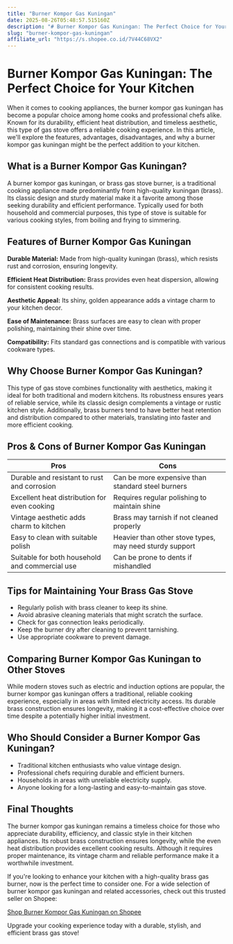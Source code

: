 ```yaml
---
title: "Burner Kompor Gas Kuningan"
date: 2025-08-26T05:48:57.515160Z
description: "# Burner Kompor Gas Kuningan: The Perfect Choice for Your Kitchen..."
slug: "burner-kompor-gas-kuningan"
affiliate_url: "https://s.shopee.co.id/7V44C68VX2"
---
```

# Burner Kompor Gas Kuningan: The Perfect Choice for Your Kitchen

When it comes to cooking appliances, the burner kompor gas kuningan has become a popular choice among home cooks and professional chefs alike. Known for its durability, efficient heat distribution, and timeless aesthetic, this type of gas stove offers a reliable cooking experience. In this article, we'll explore the features, advantages, disadvantages, and why a burner kompor gas kuningan might be the perfect addition to your kitchen.

## What is a Burner Kompor Gas Kuningan?

A burner kompor gas kuningan, or brass gas stove burner, is a traditional cooking appliance made predominantly from high-quality kuningan (brass). Its classic design and sturdy material make it a favorite among those seeking durability and efficient performance. Typically used for both household and commercial purposes, this type of stove is suitable for various cooking styles, from boiling and frying to simmering.

## Features of Burner Kompor Gas Kuningan

**Durable Material:** Made from high-quality kuningan (brass), which resists rust and corrosion, ensuring longevity.

**Efficient Heat Distribution:** Brass provides even heat dispersion, allowing for consistent cooking results.

**Aesthetic Appeal:** Its shiny, golden appearance adds a vintage charm to your kitchen decor.

**Ease of Maintenance:** Brass surfaces are easy to clean with proper polishing, maintaining their shine over time.

**Compatibility:** Fits standard gas connections and is compatible with various cookware types.

## Why Choose Burner Kompor Gas Kuningan?

This type of gas stove combines functionality with aesthetics, making it ideal for both traditional and modern kitchens. Its robustness ensures years of reliable service, while its classic design complements a vintage or rustic kitchen style. Additionally, brass burners tend to have better heat retention and distribution compared to other materials, translating into faster and more efficient cooking.

## Pros & Cons of Burner Kompor Gas Kuningan

| Pros                                              | Cons                                                   |
|--------------------------------------------------|--------------------------------------------------------|
| Durable and resistant to rust and corrosion   | Can be more expensive than standard steel burners    |
| Excellent heat distribution for even cooking | Requires regular polishing to maintain shine       |
| Vintage aesthetic adds charm to kitchen      | Brass may tarnish if not cleaned properly          |
| Easy to clean with suitable polish             | Heavier than other stove types, may need sturdy support |
| Suitable for both household and commercial use | Can be prone to dents if mishandled               |

## Tips for Maintaining Your Brass Gas Stove

- Regularly polish with brass cleaner to keep its shine.
- Avoid abrasive cleaning materials that might scratch the surface.
- Check for gas connection leaks periodically.
- Keep the burner dry after cleaning to prevent tarnishing.
- Use appropriate cookware to prevent damage.

## Comparing Burner Kompor Gas Kuningan to Other Stoves

While modern stoves such as electric and induction options are popular, the burner kompor gas kuningan offers a traditional, reliable cooking experience, especially in areas with limited electricity access. Its durable brass construction ensures longevity, making it a cost-effective choice over time despite a potentially higher initial investment.

## Who Should Consider a Burner Kompor Gas Kuningan?

- Traditional kitchen enthusiasts who value vintage design.
- Professional chefs requiring durable and efficient burners.
- Households in areas with unreliable electricity supply.
- Anyone looking for a long-lasting and easy-to-maintain gas stove.

## Final Thoughts

The burner kompor gas kuningan remains a timeless choice for those who appreciate durability, efficiency, and classic style in their kitchen appliances. Its robust brass construction ensures longevity, while the even heat distribution provides excellent cooking results. Although it requires proper maintenance, its vintage charm and reliable performance make it a worthwhile investment.

If you're looking to enhance your kitchen with a high-quality brass gas burner, now is the perfect time to consider one. For a wide selection of burner kompor gas kuningan and related accessories, check out this trusted seller on Shopee:

[Shop Burner Kompor Gas Kuningan on Shopee](https://s.shopee.co.id/7V44C68VX2)

Upgrade your cooking experience today with a durable, stylish, and efficient brass gas stove!